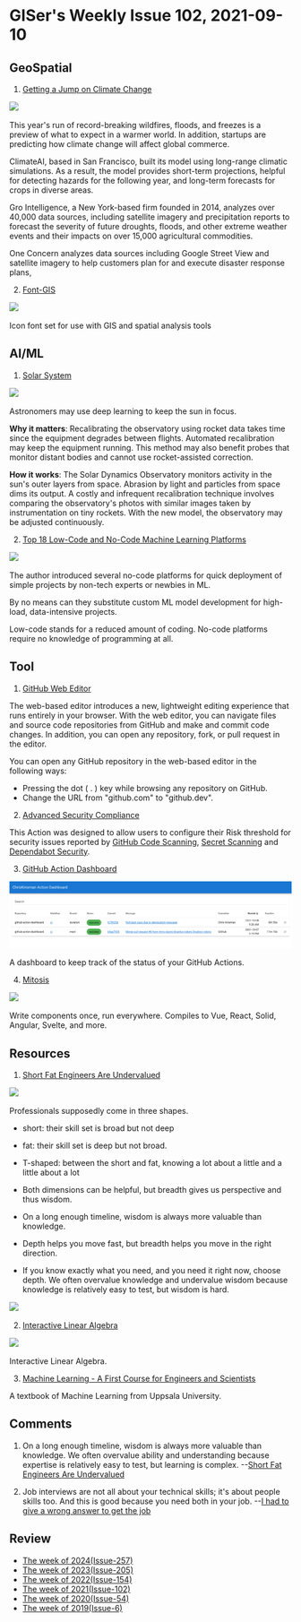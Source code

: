 # GISer's Weekly Issue 102, 2021-09-10

## GeoSpatial

1. [Getting a Jump on Climate Change](https://www.wsj.com/articles/climate-ai-startups-offer-businesses-shelter-from-inclement-weather-risk-11628273073?_hsenc=p2ANqtz-937HVjS9dyctH-ENvgGHFrom09UnGuRjiF6b-zUvPUkGH136MzvI6qWOdnjjuMk7Ynr1J5)

![](https://dl-staging-website.ghost.io/content/images/2021/09/WEATHER.gif)

This year's run of record-breaking wildfires, floods, and freezes is a preview of what to expect in a warmer world. In addition, startups are predicting how climate change will affect global commerce.

ClimateAI, based in San Francisco, built its model using long-range climatic simulations. As a result, the model provides short-term projections, helpful for detecting hazards for the following year, and long-term forecasts for crops in diverse areas.

Gro Intelligence, a New York-based firm founded in 2014, analyzes over 40,000 data sources, including satellite imagery and precipitation reports to forecast the severity of future droughts, floods, and other extreme weather events and their impacts on over 15,000 agricultural commodities.

One Concern analyzes data sources including Google Street View and satellite imagery to help customers plan for and execute disaster response plans,

2. [Font-GIS](https://github.com/Viglino/font-gis)

![](https://geoobserver.files.wordpress.com/2021/05/font_gis_screenshot_1.png)

Icon font set for use with GIS and spatial analysis tools

## AI/ML

1. [Solar System](https://read.deeplearning.ai/the-batch/issue-108/)

![](https://dl-staging-website.ghost.io/content/images/2021/09/SOLAR.gif)

Astronomers may use deep learning to keep the sun in focus.

**Why it matters**: Recalibrating the observatory using rocket data takes time since the equipment degrades between flights. Automated recalibration may keep the equipment running. This method may also benefit probes that monitor distant bodies and cannot use rocket-assisted correction.

**How it works**: The Solar Dynamics Observatory monitors activity in the sun's outer layers from space. Abrasion by light and particles from space dims its output. A costly and infrequent recalibration technique involves comparing the observatory's photos with similar images taken by instrumentation on tiny rockets. With the new model, the observatory may be adjusted continuously.

2. [Top 18 Low-Code and No-Code Machine Learning Platforms](https://serokell.io/blog/top-no-code-platforms)

![](https://www.kdnuggets.com/wp-content/uploads/top-18-low-code-no-code-machine-learning-platforms.jpg)

The author introduced several no-code platforms for quick deployment of simple projects by non-tech experts or newbies in ML.

By no means can they substitute custom ML model development for high-load, data-intensive projects.

Low-code stands for a reduced amount of coding. No-code platforms require no knowledge of programming at all.

## Tool

1. [GitHub Web Editor](https://docs.github.com/en/codespaces/developing-in-codespaces/web-based-editor)

The web-based editor introduces a new, lightweight editing experience that runs entirely in your browser. With the web editor, you can navigate files and source code repositories from GitHub and make and commit code changes. In addition, you can open any repository, fork, or pull request in the editor.

You can open any GitHub repository in the web-based editor in the following ways:

- Pressing the dot ( . ) key while browsing any repository on GitHub.
- Change the URL from "github.com" to "github.dev".

2. [Advanced Security Compliance](https://github.com/GeekMasher/advanced-security-compliance)

This Action was designed to allow users to configure their Risk threshold for security issues reported by [GitHub Code Scanning](https://docs.github.com/en/code-security/secure-coding/automatically-scanning-your-code-for-vulnerabilities-and-errors/about-code-scanning), [Secret Scanning](https://docs.github.com/en/code-security/secret-security/about-secret-scanning) and [Dependabot Security](https://docs.github.com/en/code-security/supply-chain-security/managing-vulnerabilities-in-your-projects-dependencies/configuring-dependabot-security-updates#about-configuring-dependabot-security-updates).

3. [GitHub Action Dashboard](https://github.com/chriskinsman/github-action-dashboard)

![](https://github.com/ChrisKinsman/github-action-dashboard/raw/main/docs/images/ActionDashboardScreenShot.png)

A dashboard to keep track of the status of your GitHub Actions.

4. [Mitosis](https://github.com/BuilderIO/mitosis)

![](https://camo.githubusercontent.com/de6f8a26f66c2e358a5910150e22b71834080bab5b5beeac71b785ba9b4ba56e/68747470733a2f2f696d6775722e636f6d2f483157547447652e676966)

Write components once, run everywhere. Compiles to Vue, React, Solid, Angular, Svelte, and more.

## Resources

1. [Short Fat Engineers Are Undervalued](https://nested.substack.com/p/short-fat-engineers-are-undervalued)

![](https://cdn.substack.com/image/fetch/w_1456,c_limit,f_auto,q_auto:good,fl_progressive:steep/https%3A%2F%2Fbucketeer-e05bbc84-baa3-437e-9518-adb32be77984.s3.amazonaws.com%2Fpublic%2Fimages%2F8d70731e-4d22-483f-87a0-6c3b6104151a_2199x1218.png)

Professionals supposedly come in three shapes.

- short: their skill set is broad but not deep
- fat: their skill set is deep but not broad.
- T-shaped: between the short and fat, knowing a lot about a little and a little about a lot

- Both dimensions can be helpful, but breadth gives us perspective and thus wisdom.
- On a long enough timeline, wisdom is always more valuable than knowledge.
- Depth helps you move fast, but breadth helps you move in the right direction.
- If you know exactly what you need, and you need it right now, choose depth.
  We often overvalue knowledge and undervalue wisdom because knowledge is relatively easy to test, but wisdom is hard.

![](https://cdn.substack.com/image/fetch/w_1456,c_limit,f_auto,q_auto:good,fl_progressive:steep/https%3A%2F%2Fbucketeer-e05bbc84-baa3-437e-9518-adb32be77984.s3.amazonaws.com%2Fpublic%2Fimages%2F3b4aa171-b0c2-4029-b0f2-ea2d4314e040_2112x1304.png)

2. [Interactive Linear Algebra](http://textbooks.math.gatech.edu/ila/index.html)

![](https://cdn.beekka.com/blogimg/asset/202108/bg2021081415.jpg)

Interactive Linear Algebra.

3. [Machine Learning - A First Course for Engineers and Scientists](https://smlbook.org/)

A textbook of Machine Learning from Uppsala University.

## Comments

1. On a long enough timeline, wisdom is always more valuable than knowledge. We often overvalue ability and understanding because expertise is relatively easy to test, but learning is complex.
   --[Short Fat Engineers Are Undervalued](https://nested.substack.com/p/short-fat-engineers-are-undervalued)

2. Job interviews are not all about your technical skills; it's about people skills too. And this is good because you need both in your job.
   --[I had to give a wrong answer to get the job](https://dewitters.com/i-had-to-give-a-wrong-answer-to-get-the-job/)

## Review

- [The week of 2024(Issue-257)](../2024/issue-257.md)
- [The week of 2023(Issue-205)](../2023/issue-205.md)
- [The week of 2022(Issue-154)](../2022/issue-154.md)
- [The week of 2021(Issue-102)](../2021/issue-102.md)
- [The week of 2020(Issue-54)](../2020/issue-54.md)
- [The week of 2019(Issue-6)](../2019/issue-6.md)
